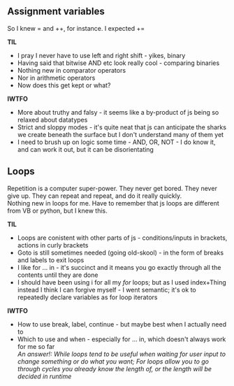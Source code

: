 ## Assignment variables

So I knew = and ++, for instance. I expected +=

**TIL**

- I pray I never have to use left and right shift - yikes, binary
- Having said that bitwise AND etc look really cool - comparing binaries
- Nothing new in comparator operators
- Nor in arithmetic operators
- Now does this get kept or what?

**IWTFO**

- More about truthy and falsy - it seems like a by-product of js being so relaxed about datatypes
- Strict and sloppy modes - it's quite neat that js can anticipate the sharks we create beneath the surface but I don't understand many of them yet
- I need to brush up on logic some time - AND, OR, NOT - I do know it, and can work it out, but it can be disorientating

## Loops

Repetition is a computer super-power. They never get bored. They never give up. They can repeat and repeat, and do it really quickly.  
Nothing new in loops for me. Have to remember that js loops are different from VB or python, but I knew this.

**TIL**

- Loops are conistent with other parts of js - conditions/inputs in brackets, actions in curly brackets
- Goto is still sometimes needed (going old-skool) - in the form of breaks and labels to exit loops
- I like for ... in - it's succinct and it means you go exactly through all the contents until they are done
- I should have been using i for all my _for_ loops; but as I used index+Thing instead I think I can forgive myself - I went semantic; it's ok to repeatedly declare variables as for loop iterators

**IWTFO**

- How to use break, label, continue - but maybe best when I actually need to
- Which to use and when - especially for ... in, which doesn't always work for me so far  
  _An answer!: While loops tend to be useful when waiting for user input to change something or do what you want; For loops allow you to go through cycles you already know the length of, or the length will be decided in runtime_
